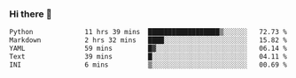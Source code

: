 ### Hi there 👋

<!--START_SECTION:waka-->

```txt
Python             11 hrs 39 mins  ██████████████████▒░░░░░░   72.73 %
Markdown           2 hrs 32 mins   ████░░░░░░░░░░░░░░░░░░░░░   15.82 %
YAML               59 mins         █▓░░░░░░░░░░░░░░░░░░░░░░░   06.14 %
Text               39 mins         █░░░░░░░░░░░░░░░░░░░░░░░░   04.11 %
INI                6 mins          ▒░░░░░░░░░░░░░░░░░░░░░░░░   00.69 %
```

<!--END_SECTION:waka-->

<!--
**Jonas-VanHaeken/Jonas-VanHaeken** is a ✨ _special_ ✨ repository because its `README.md` (this file) appears on your GitHub profile.

Here are some ideas to get you started:

- 🔭 I’m currently working on ...
- 🌱 I’m currently learning ...
- 👯 I’m looking to collaborate on ...
- 🤔 I’m looking for help with ...
- 💬 Ask me about ...
- 📫 How to reach me: ...
- 😄 Pronouns: ...
- ⚡ Fun fact: ...
-->
